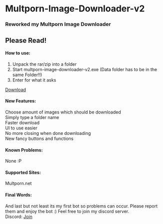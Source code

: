 # Multporn-Image-Downloader-v2  

### Reworked my Multporn Image Downloader  

## Please Read!  

#### How to use:

1. Unpack the rar/zip into a folder  
2. Start multporn-image-downloader-v2.exe (Data folder has to be in the same Folder!!)
3. Enter for what it asks  

[Download][1]  

#### New Features:  

Choose amount of images which should be downloaded  
Simply type a folder name  
Faster download  
UI to use easier  
No more closing when done downloading  
New fancy buttons and functions  


#### Known Problems:  

None :P  


#### Supported Sites:  

Multporn.net


#### Final Words:  

And last but not least its my first bot so problems can occur. Please report them and enjoy the bot :) Feel free to join my discord server.  
Discord: [Join][2]  



[1]: https://github.com/Stahlhelm-TV/multporn-image-downloader-v2/releases  
[2]: https://discord.gg/SEqKPDm  
